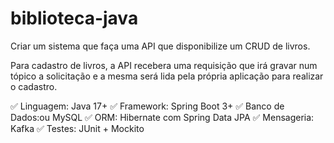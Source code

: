 # biblioteca-java

Criar um sistema que faça uma API que disponibilize um CRUD de livros.

Para cadastro de livros, a API recebera uma requisição que irá gravar num tópico a solicitação e a mesma será lida pela própria aplicação para realizar o cadastro.

✅ Linguagem: Java 17+
✅ Framework: Spring Boot 3+
✅ Banco de Dados:ou MySQL
✅ ORM: Hibernate com Spring Data JPA
✅ Mensageria: Kafka
✅ Testes: JUnit + Mockito
